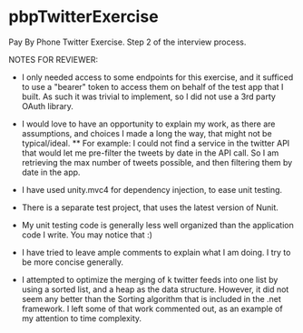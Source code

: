 pbpTwitterExercise
==================

Pay By Phone Twitter Exercise. Step 2 of the interview process.

NOTES FOR REVIEWER:
* I only needed access to some endpoints for this exercise, and it sufficed to use a "bearer" token to access them on behalf of the test app that I built. As such it was trivial to implement, so I did not use a 3rd party OAuth library.

* I would love to have an opportunity to explain my work, as there are assumptions, and choices I made a long the way, that might not be typical/ideal.
** For example: I could not find a service in the twitter API that would let me pre-filter the tweets by date in the API call. So I am retrieving the max number of tweets possible, and then filtering them by date in the app.

* I have used unity.mvc4 for dependency injection, to ease unit testing.

* There is a separate test project, that uses the latest version of Nunit.

* My unit testing code is generally less well organized than the application code I write. You may notice that :)

* I have tried to leave ample comments to explain what I am doing. I try to be more concise generally.

* I attempted to optimize the merging of k twitter feeds into one list by using a sorted list, and a heap as the data structure. However, it did not seem any better than the Sorting algorithm that is included in the .net framework. I left some of that work commented out, as an example of my attention to time complexity.